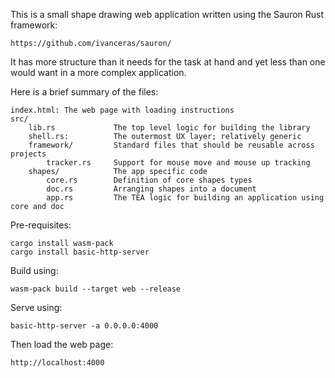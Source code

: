 This is a small shape drawing web application written using the Sauron Rust framework:

    https://github.com/ivanceras/sauron/

It has more structure than it needs for the task at hand and yet less than one would want in a more complex application.

Here is a brief summary of the files:

    index.html: The web page with loading instructions
    src/
        lib.rs             The top level logic for building the library
        shell.rs:          The outermost UX layer; relatively generic
        framework/         Standard files that should be reusable across projects
            tracker.rs     Support for mouse move and mouse up tracking
        shapes/            The app specific code
            core.rs        Definition of core shapes types
            doc.rs         Arranging shapes into a document
            app.rs         The TEA logic for building an application using core and doc

Pre-requisites:

    cargo install wasm-pack
    cargo install basic-http-server

Build using:

    wasm-pack build --target web --release

Serve using:

    basic-http-server -a 0.0.0.0:4000

Then load the web page:

    http://localhost:4000

